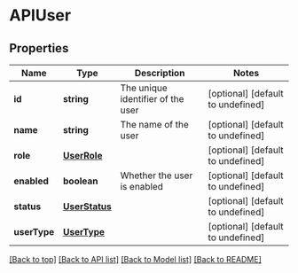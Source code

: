# APIUser

## Properties

|Name | Type | Description | Notes|
|------------ | ------------- | ------------- | -------------|
|**id** | **string** | The unique identifier of the user | [optional] [default to undefined]|
|**name** | **string** | The name of the user | [optional] [default to undefined]|
|**role** | [**UserRole**](UserRole.md) |  | [optional] [default to undefined]|
|**enabled** | **boolean** | Whether the user is enabled | [optional] [default to undefined]|
|**status** | [**UserStatus**](UserStatus.md) |  | [optional] [default to undefined]|
|**userType** | [**UserType**](UserType.md) |  | [optional] [default to undefined]|




[[Back to top]](#) [[Back to API list]](../../README.md#documentation-for-api-endpoints) [[Back to Model list]](../../README.md#documentation-for-models) [[Back to README]](../../README.md)
